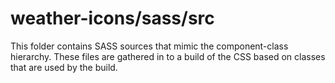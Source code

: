 # weather-icons/sass/src

This folder contains SASS sources that mimic the component-class hierarchy. These files
are gathered in to a build of the CSS based on classes that are used by the build.

